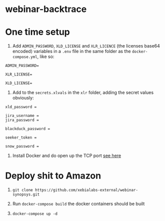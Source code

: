# webinar-backtrace

# One time setup

1. Add `ADMIN_PASSWORD`, `XLD_LICENSE` and `XLR_LICENCE` (the licenses base64 encoded) variables in a `.env` file in the same folder as the `docker-compose.yml`, like so:
```
ADMIN_PASSWORD=

XLR_LICENSE=

XLD_LICENSE=
```
1. Add to the `secrets.xlvals` in the `xlr` folder, adding the secret values obviously: 
```
xld_password =

jira_username =
jira_password =

blackduck_password =

seeker_token =

snow_password =
```

1. Install Docker and do open up the TCP port [see here](https://redtalks.live/2017/05/26/redtalks-18-enabling-the-docker-tcp-api-in-aws/)

# Deploy shit to Amazon

1. `git clone https://github.com/xebialabs-external/webinar-synopsys.git`
1. Run `docker-compose build` the docker containers should be built

1. `docker-compose up -d` 
